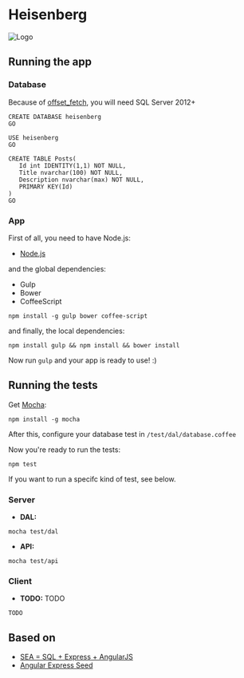 # Heisenberg

![Logo](http://www.princiweb.com.br/heisenberg/logo.jpg)

## Running the app

### Database

Because of [offset_fetch](http://msdn.microsoft.com/en-us/library/ms188385%28SQL.110%29.aspx), you will need SQL Server 2012+

```
CREATE DATABASE heisenberg
GO

USE heisenberg
GO

CREATE TABLE Posts(
   Id int IDENTITY(1,1) NOT NULL,
   Title nvarchar(100) NOT NULL,
   Description nvarchar(max) NOT NULL,
   PRIMARY KEY(Id)
)
GO
```

### App

First of all, you need to have Node.js:

- [Node.js](http://nodejs.org/)

and the global dependencies:

- Gulp
- Bower
- CoffeeScript

```        
npm install -g gulp bower coffee-script
```

and finally, the local dependencies:

```
npm install gulp && npm install && bower install
```

Now run `gulp` and your app is ready to use! :)

## Running the tests

Get [Mocha](http://mochajs.org/):

```
npm install -g mocha
```

After this, configure your database test in `/test/dal/database.coffee`

Now you're ready to run the tests:

```
npm test
```

If you want to run a specifc kind of test, see below.

### Server

- **DAL:**

```
mocha test/dal
```

- **API:**

```
mocha test/api
```

### Client

- **TODO:** TODO

```
TODO
```

## Based on

- [SEA = SQL + Express + AngularJS](https://github.com/tdumitrescu/sea-blog)
- [Angular Express Seed](https://github.com/btford/angular-express-seed)
